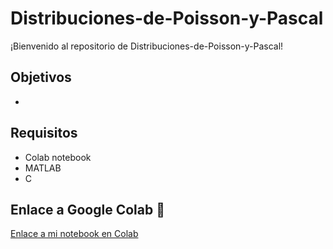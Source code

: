 # Distribuciones-de-Poisson-y-Pascal

¡Bienvenido al repositorio de Distribuciones-de-Poisson-y-Pascal!



## Objetivos
- 


## Requisitos
- Colab notebook
- MATLAB
- C

## Enlace a Google Colab 📝
[Enlace a mi notebook en Colab](https://colab.research.google.com/drive/1EzJkP2Qa9jfI4qhRNWBr1zTcpegfJBiy?usp=sharing#scrollTo=z8ttj7Db_cz3)
